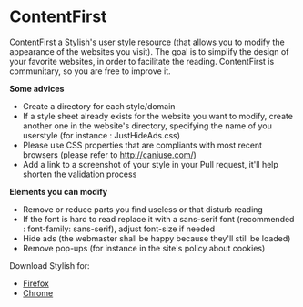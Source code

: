 ContentFirst
============

ContentFirst a Stylish's user style resource (that allows you to modify the appearance of the websites you visit). The goal is to simplify the design of your favorite websites, in order to facilitate the reading.
ContentFirst is communitary, so you are free to improve it.

**Some advices**

*   Create a directory for each style/domain
*   If a style sheet already exists for the website you want to modify, create another one in the website's directory, specifying the name of you userstyle (for instance : JustHideAds.css)
*   Please use CSS properties that are compliants with most recent browsers (please refer to http://caniuse.com/)
*   Add a link to a screenshot of your style in your Pull request, it'll help shorten the validation process

**Elements you can modify**

*   Remove or reduce parts you find useless or that disturb reading
*   If the font is hard to read replace it with a sans-serif font (recommended : font-family: sans-serif), adjust font-size if needed
*   Hide ads (the webmaster shall be happy because they'll still be loaded)
*   Remove pop-ups (for instance in the site's policy about cookies)

Download Stylish for: 

*   [Firefox](https://addons.mozilla.org/en-US/firefox/addon/stylish/)
*   [Chrome](https://chrome.google.com/webstore/detail/stylish/fjnbnpbmkenffdnngjfgmeleoegfcffe)
